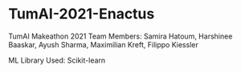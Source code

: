 # TumAI-2021-Enactus
TumAI Makeathon 2021
Team Members: Samira Hatoum, Harshinee Baaskar, Ayush Sharma, Maximilian Kreft, Filippo Kiessler

ML Library Used: Scikit-learn
